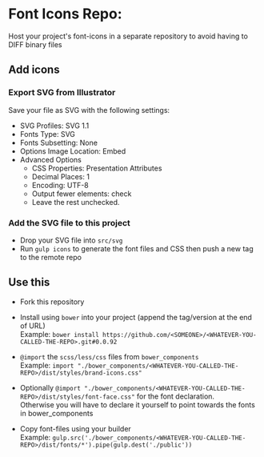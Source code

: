 
Font Icons Repo:
================
Host your project's font-icons in a separate repository to avoid having to DIFF binary files


## Add icons

### Export SVG from Illustrator

Save your file as SVG with the following settings:

- SVG Profiles: SVG 1.1
- Fonts Type: SVG
- Fonts Subsetting: None
- Options Image Location: Embed
- Advanced Options
	- CSS Properties: Presentation Attributes
	- Decimal Places: 1
	- Encoding: UTF-8
	- Output fewer elements: check
	- Leave the rest unchecked.

### Add the SVG file to this project

- Drop your SVG file into `src/svg`
- Run `gulp icons` to generate the font files and CSS then push a new tag to the remote repo


## Use this

- Fork this repository

- Install <YOUR-FORK> using `bower` into your project (append the tag/version at the end of URL)  
	Example: `bower install https://github.com/<SOMEONE>/<WHATEVER-YOU-CALLED-THE-REPO>.git#0.0.92`

- `@import` the `scss/less/css` files from `bower_components`  
	Example: `import "./bower_components/<WHATEVER-YOU-CALLED-THE-REPO>/dist/styles/brand-icons.css"`

- Optionally `@import "./bower_components/<WHATEVER-YOU-CALLED-THE-REPO>/dist/styles/font-face.css"` for the font declaration.  
	Otherwise you will have to declare it yourself to point towards the fonts in bower_components

- Copy font-files using your builder  
	Example: `gulp.src('./bower_components/<WHATEVER-YOU-CALLED-THE-REPO>/dist/fonts/*').pipe(gulp.dest('./public'))`
